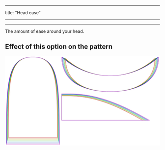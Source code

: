 - - -
title: "Head ease"
- - -

***

The amount of ease around your head.

## Effect of this option on the pattern

![This image shows the effect of this option by superimposing several variants that have a different value for this option](holmes_headease_sample.svg "Effect of this option on the pattern")
